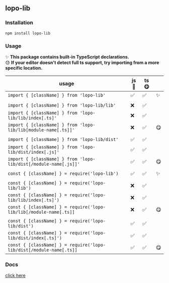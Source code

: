 ## lopo-lib  

### Installation  
`npm install lopo-lib`  

### Usage  
✨ **This package contains built-in TypeScript declarations.**  
😓 **If your editor doesn't detect full ts support, try importing from a more specific location.**  

| usage | js 🤮 | ts 😋 |  |  
| --- | --- | --- | --- |
| `import { [className] } from 'lopo-lib'` | ✅ | ✅ | ✨ |  
|  |  
| `import { [className] } from 'lopo-lib/lib'` | ❌ | ✅ |  
| `import { [className] } from 'lopo-lib/lib/index[.ts]'` | ❌ | ✅ |  
| `import { [className] } from 'lopo-lib/lib[module-name[.ts]]'` | ❌ | ✅ | 😋 |
|  |  
| `import { [className] } from 'lopo-lib/dist'` | ✅ | ✅ |  
| `import { [className] } from 'lopo-lib/dist/index[.js]'` | ✅ | ✅ |  
| `import { [className] } from 'lopo-lib/dist[/module-name[.js]]'` | ✅ | ✅ | 😋 |  
|  |  
| `const { [className] } = require('lopo-lib')` | ✅ | ✅ | ✨ |  
|  |  
| `const { [className] } = require('lopo-lib/lib')` | ❌ | ✅ |  
| `const { [className] } = require('lopo-lib/lib/index[.ts]')` | ❌ | ✅ |
| `const { [className] } = require('lopo-lib/lib[/module-name[.ts]]` | ❌ | ✅ | 😋 |  
|  |  
| `const { [className] } = require('lopo-lib/dist')` | ✅ | ✅ |  
| `const { [className] } = require('lopo-lib/dist/index[.ts]')` | ✅ | ✅ |  
| `const { [className] } = require('lopo-lib/dist[/module-name[.ts]]` | ✅ | ✅ | 😋 |   


### Docs  

[click here](https://lopo12123.github.io/lopo-lib)

